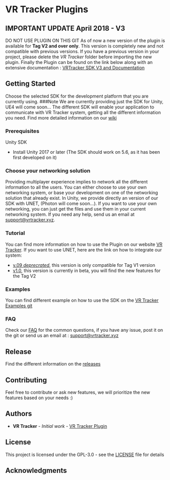 # VR Tracker Plugins

## IMPORTANT UPDATE April 2018 - V3
DO NOT USE PLUGIN ON THIS GIT
As of now a new version of the plugin is available for **Tag V2 and over only**. This version is completely new and not compatible with previous versions. If you have a previous version in your project, please delete the *VR Tracker* folder before importing the new plugin. Finally the Plugin can be found on the link below along with an extensive documentation :
[VRTracker SDK V3 and Documentation](https://www.notion.so/vrtracker/VR-Tracker-Unity-Plugin-V3-5aad172e672944c1a4f47a5ac2c8e72d)

## Getting Started

Choose the selected SDK for the development platform that you are currently using.
###Note We are currently providing just the SDK for Unity, UE4 will come soon...
The different SDK will enable your application to communicate with VR Tracker system, getting all the different information you need. Find more detailed information on our [wiki](https://github.com/VR-Tracker/Plugins/wiki)

### Prerequisites

Unity SDK
* Install Unity 2017 or later (The SDK should work on 5.6, as it has been first developed on it)

### Choose your networking solution

Providing multiplayer experience implies to network all the different information to all the users. You can either choose to use your own networking system, or base your development on one of the networking solution that already exist.
In Unity, we provide directly an version of our SDK with UNET, (Photon will come soon...). If you want to use your own networking, you can just get the files and use them in your current networking system. If you need any help, send us an email at support@vrtracker.xyz.

### Tutorial 

You can find more information on how to use the Plugin on our website [VR Tracker](https://vrtracker.xyz/api/).
If you want to use UNET, here are the link on how to integrate our system:
* [v.09 *deprecrated*](https://github.com/VR-Tracker/Plugins/wiki/SDK-v0.9-%5BDeprecated%5D), this version is only compatible for Tag V1 version
* [v1.0](https://github.com/VR-Tracker/Plugins/wiki/SDK-v1.0), this version is currently in beta, you will find the new features for the Tag V2 

### Examples

You can find different example on how to use the SDK on the [VR Tracker Examples git](https://github.com/VR-Tracker/Examples) 

### FAQ
Check our [FAQ](https://vrtracker.xyz/faq/) for the common questions, if you have any issue, post it on the git or send us an email at : support@vrtracker.xyz

## Release

Find the different information on the [releases](https://github.com/VR-Tracker/Plugins/releases)

## Contributing

Feel free to contribute or ask new features, we will prioritize the new features based on your needs :)

## Authors

* **VR Tracker** - *Initial work* - [VR Tracker Plugin](https://github.com/VR-Tracker/Plugins)

## License

This project is licensed under the GPL-3.0 - see the [LICENSE](https://github.com/VR-Tracker/Plugins/blob/master/LICENSE) file for details

## Acknowledgments
